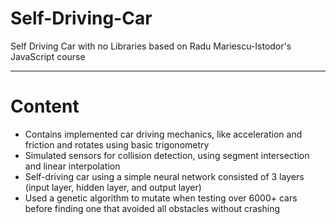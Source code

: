 # Self-Driving-Car

Self Driving Car with no Libraries based on Radu Mariescu-Istodor's JavaScript course
_____________________________________________________________________________________________

# Content
<ul>
  <li>Contains implemented car driving mechanics, like acceleration and friction and rotates using basic trigonometry</li>
  <li>Simulated sensors for collision detection, using segment intersection and linear interpolation</li>
  <li>Self-driving car using a simple neural network consisted of 3 layers (input layer, hidden layer, and output layer)</li>
  <li>Used a genetic algorithm to mutate when testing over 6000+ cars before finding one that avoided all obstacles without crashing </li>
</ul>

